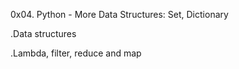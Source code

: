 0x04. Python - More Data Structures: Set, Dictionary

 .Data structures
 
  .Lambda, filter, reduce and map
